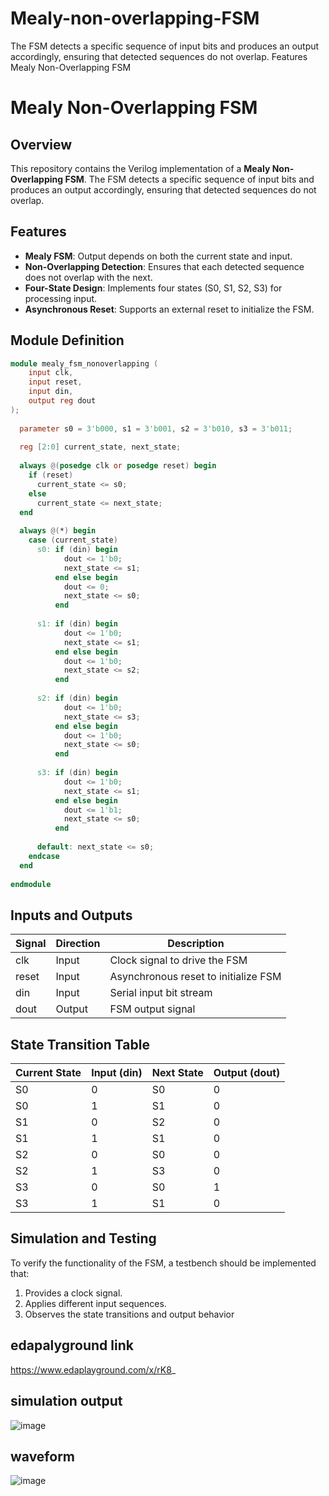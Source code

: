 # Mealy-non-overlapping-FSM
The FSM detects a specific sequence of input bits and produces an output accordingly, ensuring that detected sequences do not overlap.  Features
Mealy Non-Overlapping FSM
# Mealy Non-Overlapping FSM

## Overview
This repository contains the Verilog implementation of a **Mealy Non-Overlapping FSM**. The FSM detects a specific sequence of input bits and produces an output accordingly, ensuring that detected sequences do not overlap.

## Features
- **Mealy FSM**: Output depends on both the current state and input.
- **Non-Overlapping Detection**: Ensures that each detected sequence does not overlap with the next.
- **Four-State Design**: Implements four states (S0, S1, S2, S3) for processing input.
- **Asynchronous Reset**: Supports an external reset to initialize the FSM.

## Module Definition
```verilog
module mealy_fsm_nonoverlapping (
    input clk,
    input reset,
    input din,
    output reg dout
);
  
  parameter s0 = 3'b000, s1 = 3'b001, s2 = 3'b010, s3 = 3'b011;
  
  reg [2:0] current_state, next_state;
  
  always @(posedge clk or posedge reset) begin
    if (reset)
      current_state <= s0;
    else
      current_state <= next_state;
  end
  
  always @(*) begin
    case (current_state)
      s0: if (din) begin
            dout <= 1'b0;
            next_state <= s1;
          end else begin
            dout <= 0;
            next_state <= s0;
          end
      
      s1: if (din) begin
            dout <= 1'b0;
            next_state <= s1;
          end else begin
            dout <= 1'b0;
            next_state <= s2;
          end
      
      s2: if (din) begin
            dout <= 1'b0;
            next_state <= s3;
          end else begin
            dout <= 1'b0;
            next_state <= s0;
          end
      
      s3: if (din) begin
            dout <= 1'b0;
            next_state <= s1;
          end else begin
            dout <= 1'b1;
            next_state <= s0;
          end
      
      default: next_state <= s0;
    endcase
  end
  
endmodule
```

## Inputs and Outputs
| Signal | Direction | Description |
|--------|----------|-------------|
| clk    | Input    | Clock signal to drive the FSM |
| reset  | Input    | Asynchronous reset to initialize FSM |
| din    | Input    | Serial input bit stream |
| dout   | Output   | FSM output signal |

## State Transition Table
| Current State | Input (din) | Next State | Output (dout) |
|--------------|------------|------------|--------------|
| S0          | 0          | S0         | 0            |
| S0          | 1          | S1         | 0            |
| S1          | 0          | S2         | 0            |
| S1          | 1          | S1         | 0            |
| S2          | 0          | S0         | 0            |
| S2          | 1          | S3         | 0            |
| S3          | 0          | S0         | 1            |
| S3          | 1          | S1         | 0            | 

## Simulation and Testing
To verify the functionality of the FSM, a testbench should be implemented that:
1. Provides a clock signal.
2. Applies different input sequences.
3. Observes the state transitions and output behavior
   
## edapalyground link
https://www.edaplayground.com/x/rK8_
## simulation output
![image](https://github.com/user-attachments/assets/700ac0a3-16a0-4e4d-a327-144ec4ddf4ed)

## waveform
![image](https://github.com/user-attachments/assets/3699afa9-8cd4-431b-87fe-a3dcb353c63e)

